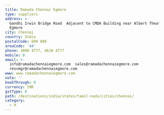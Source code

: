 ```yaml
---
title: Ramada Chennai Egmore
type: suppliers
address: >-
  Gandhi Irwin Bridge Road  Adjacent to CMDA Building near Albert Theatre 
  Egmore
city: Chennai
country: India
postalCode: 600 008
areaCode: '44'
phone: 3000 4777, 4610 4777
mobile: 0
email: >-
  info@ramadachennaiegmore.com  sales@ramadachennaiegmore.com 
  resvmgr@ramadachennaiegmore.com
www: www.ramadachennaiegmore.com
note: ''
bookThrough: 0
currency: INR
gstType: 0
path: /destinations/india/states/tamil-nadu/cities/chennai/
category:
  - H
---
```



